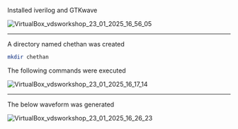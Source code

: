 


Installed iverilog and GTKwave 

![VirtualBox_vdsworkshop_23_01_2025_16_56_05](https://github.com/user-attachments/assets/9727fdde-e6b7-42ff-b868-6c2182a4ce8f)

---

A directory named chethan was created 
```bash
mkdir chethan
```
The following commands were executed

![VirtualBox_vdsworkshop_23_01_2025_16_17_14](https://github.com/user-attachments/assets/bcec5209-824e-4cb2-94b1-ffa63434993c)

---

The below waveform was generated

![VirtualBox_vdsworkshop_23_01_2025_16_26_23](https://github.com/user-attachments/assets/52081c24-a338-4b58-a910-434054968ef2)


</details>
